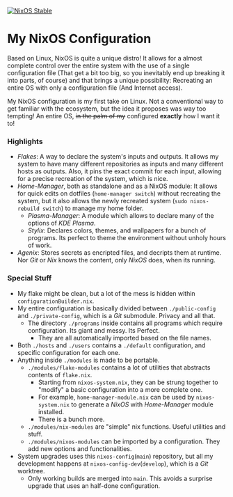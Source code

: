 [![NixOS Stable](https://img.shields.io/badge/NixOS-25.05-blue.svg?style=flat-square&logo=NixOS&logoColor=white)](https://nixos.org)
# My NixOS Configuration

Based on Linux, NixOS is quite a unique distro! It allows for a almost complete control over the entire system with the use of a single configuration file (That get a bit too big, so you inevitably end up breaking it into parts, of course) and that brings a unique possibility: Recreating an entire OS with only a configuration file (And Internet access).

My NixOS configuration is my first take on Linux. Not a conventional way to get familiar with the ecosystem, but the idea it proposes was way too tempting! An entire OS, <s>in the palm of my</s> configured __exactly__ how I want it to!

### Highlights
- _Flakes_: A way to declare the system's inputs and outputs. It allows my system to have many different repositories as inputs and many different hosts as outputs. Also, it pins the exact commit for each input, allowing for a precise recreation of the system, which is nice.
- _Home-Manager_, both as standalone and as a NixOS module: It allows for quick edits on dotfiles (`home-manager switch`) without recreating the system, but it also allows the newly recreated system (`sudo nixos-rebuild switch`) to manage my home folder.
  - _Plasma-Manager_: A module which allows to declare many of the options of _KDE Plasma_.
  - _Stylix_: Declares colors, themes, and wallpapers for a bunch of programs. Its perfect to theme the environment without unholy hours of work.
- _Agenix_: Stores secrets as encripted files, and decripts them at runtime. Nor _Git_ or _Nix_ knows the content, only _NixOS_ does, when its running.

### Special Stuff
- My flake might be clean, but a lot of the mess is hidden within `configurationBuilder.nix`.
- My entire configuration is basically divided between `./public-config` and `./private-config`, which is a _Git_ submodule. Privacy and all that.
  - The directory `./programs` inside contains all programs which require configuration. Its giant and messy. Its Perfect.
    - They are all automatically imported based on the file names.
- Both `./hosts` and `./users` contains a `./default` configuration, and specific configuration for each one.
- Anything inside `./modules` is made to be portable.
  - `./modules/flake-modules` contains a lot of utilities that abstracts contents of `flake.nix`.
    - Starting from `nixos-system.nix`, they can be strung together to "modify" a basic configuration into a more complete one.
    - For example, `home-manager-module.nix` can be used by `nixos-system.nix` to generate a _NixOS_ with _Home-Manager_ module installed.
    - There is a bunch more.
  - `./modules/nix-modules` are "simple" nix functions. Useful utilities and stuff.
  - `./modules/nixos-modules` can be imported by a configuration. They add new options and functionalities.
 - System upgrades uses this `nixos-config`(`main`) repository, but all my development happens at `nixos-config-dev`(`develop`), which is a _Git_ worktree.
   - Only working builds are merged into `main`. This avoids a surprise upgrade that uses an half-done configuration.
